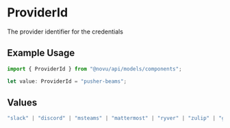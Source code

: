 # ProviderId

The provider identifier for the credentials

## Example Usage

```typescript
import { ProviderId } from "@novu/api/models/components";

let value: ProviderId = "pusher-beams";
```

## Values

```typescript
"slack" | "discord" | "msteams" | "mattermost" | "ryver" | "zulip" | "grafana-on-call" | "getstream" | "rocket-chat" | "whatsapp-business" | "fcm" | "apns" | "expo" | "one-signal" | "pushpad" | "push-webhook" | "pusher-beams"
```